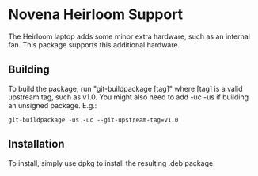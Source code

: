 Novena Heirloom Support
=======================

The Heirloom laptop adds some minor extra hardware, such as an internal
fan.  This package supports this additional hardware.

Building
------------

To build the package, run "git-buildpackage [tag]" where [tag] is a valid upstream tag,
such as v1.0.  You might also need to add -uc -us if building an unsigned package.  E.g.:

    git-buildpackage -us -uc --git-upstream-tag=v1.0


Installation
------------

To install, simply use dpkg to install the resulting .deb package.
